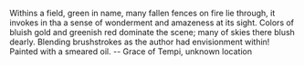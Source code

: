 Withins a field, green in name, many fallen fences on fire lie through, it invokes in tha a sense of wonderment and amazeness at its sight. Colors of bluish gold and greenish red dominate the scene; many of skies there blush dearly. Blending brushstrokes as the author had envisionment within! Painted with a smeared oil.
-- Grace of Tempi, unknown location